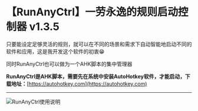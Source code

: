 # 【RunAnyCtrl】一劳永逸的规则启动控制器 v1.3.5

只要能设定足够灵活的规则，就可以在不同的场景和需求下自动智能地启动不同的软件和应用，这是我开发这个软件的初衷😁

同时RunAnyCtrl也可以做为一个AHK脚本的集中管理器

**RunAnyCtrl是AHK脚本，需要先在系统中安装AutoHotkey软件，才能启动，下载地址：**[https://autohotkey.com](https://autohotkey.com)

---

![RunAnyCtrl使用说明](https://raw.githubusercontent.com/hui-Zz/RunAnyCtrl/master/RunAnyCtrl使用说明.png)
